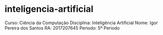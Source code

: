 # inteligencia-artificial
Curso: Ciência da Computação
Disciplina: Inteligência Artificial
Nome: Igor Pereira dos Santos
RA: 2017207645
Periodo: 5º Periodo
